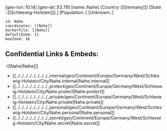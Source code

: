 ﻿---
location: [53.79,10.14]
mapzoom: [7,12] 
mapmarker: city 
type: City
tags:
- geo/City


SpocWebEntityId: 32718
isDeleted: false
confidential: public

---
[geo-lon::10.14]
[geo-lat::53.79]
[name::Nahe]
[Country::[[Germany]]]
[State ::[[Schleswig-Holstein]]] ]
[Population::]
[Unknown::]


```leaflet
id: Nahe
coordinates: [[Nahe]]
markerFile: [[Nahe]]
defaultZoom: 11 
maxZoom: 18
```


## Confidential Links & Embeds: 
-[[Nahe|Nahe]]] 
- [[../../../../../../../../_internal/geo/Continent/Europe/Germany/West/Schleswig-Holstein/City/Nahe.internal|Nahe.internal]] 
- [[../../../../../../../../_protect/geo/Continent/Europe/Germany/West/Schleswig-Holstein/City/Nahe.protect|Nahe.protect]] 
- [[../../../../../../../../_private/geo/Continent/Europe/Germany/West/Schleswig-Holstein/City/Nahe.private|Nahe.private]] 
- [[../../../../../../../../_personal/geo/Continent/Europe/Germany/West/Schleswig-Holstein/City/Nahe.personal|Nahe.personal]] 
- [[../../../../../../../../_secret/geo/Continent/Europe/Germany/West/Schleswig-Holstein/City/Nahe.secret|Nahe.secret]] 
